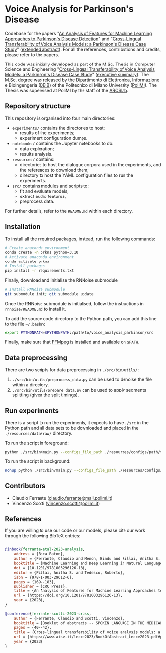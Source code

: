 # Voice Analysis for Parkinson's Disease

Codebase for the papers "[An Analysis of Features for Machine Learning Approaches to Parkinson's Disease Detection](https://www.overleaf.com/read/dfzwqkspnxxp)" and "[Cross-Lingual Transferability of Voice Analysis Models: a Parkinson's Disease Case Study](https://www.overleaf.com/read/yryxdcgzgprv)" ([extended abstract](https://www.overleaf.com/read/wtjyqvpnngwg)). 
For all the references, contributions and credits, please refer to the papers.

This code was initially developed as part of the M.Sc. Thesis in Computer Science and Engineering "[Cross-Lingual Transferability of Voice Analysis Models: a Parkinson's Disease Case Study](https://www.overleaf.com/read/tkbjcxxjrzjb)" ([executive summary](https://www.overleaf.com/read/qdszgphmhcsd)).
The M.Sc. degree was released by the Dipartimento di Elettronica, Informazione e Bioingengeria  ([DEIB](https://www.deib.polimi.it/eng/home-page)) of the Politecnico di Milano University ([PoliMI](https://www.polimi.it)).
The Thesis was supervised at PoliMI by the staff of the [ARCSlab](https://arcslab.dei.polimi.it).

## Repository structure

This repository is organised into four main directories:

- `experiments/` contains the directories to host:  
    - results of the experiments;
    - experiment configuration dumps.
- `notebooks/` contains the Jupyter notebooks to do:  
    - data exploration;
    - results analysis.
- `resources/` contains:
    - directories to host the dialogue corpora used in the experiments, and the references to download them;
    - directory to host the YAML configuration files to run the experiments.
- `src/` contains modules and scripts to: 
    - fit and evaluate models;
    - extract audio features;
    - preprocess data.

For further details, refer to the `README.md` within each directory.

## Installation

To install all the required packages, instead, run the following commands:

```bash
# Create anaconda environment
conda create -n prkns python=3.10
# Activate anaconda environment
conda activate prkns
# Install packages
pip install -r requirements.txt
```

Finally, download and initialise the RNNoise submodule

```bash
# Install RNNoise submodule 
git submodule init; git submodule update
```

Once the RNNoise submodule is initialised, follow the instructions in `rnnoise/README.md` to install it.

To add the source code directory to the Python path, you can add this line to the file `~/.bashrc`

```bash
export PYTHONPATH=$PYTHONPATH:/path/to/voice_analysis_parkinson/src
```

Finally, make sure that [FFMpeg](https://ffmpeg.org) is installed and available on `$PATH`.

## Data preprocessing

There are two scripts for data preprocessing in `./src/bin/utils/`:
1) `./src/bin/utils/preprocess_data.py` can be used to denoise the file within a directory.
2) `./src/bin/utils/prepare_data.py` can be used to apply segments splitting (given the split timings).

## Run experiments

There is a script to run the experiments, it expects to have `./src` in the Python path and all data sets to be downloaded and placed in the `./resources/data/raw/` directory.

To run the script in foreground:
```bash
python ./src/bin/main.py --configs_file_path ./resources/configs/path/to/config.yaml
```

To run the script in background:

```bash
nohup python ./src/bin/main.py --configs_file_path ./resources/configs/path/to/config.yaml > experiment_"$(date '+%Y_%m_%d_%H_%M_%S')".out &
``` 

## Contributors

- Claudio Ferrante ([claudio.ferrante@mail.polimi.it](mailto:claudio.ferrante@mail.polimi.it))
- Vincenzo Scotti ([vincenzo.scotti@polimi.it](mailto:vincenzo.scotti@polimi.it))

## References

If you are willing to use our code or our models, please cite our work through the following BibTeX entries:

```bibtex

```
```bibtex
@inbook{ferrante-etal-2023-analysis,
	address = {Boca Raton},
	author = {Ferrante, Claudio and Menon, Bindu and Pillai, Anitha S. and Sbattella, Licia and Scotti, Vincenzo},
	booktitle = {Machine Learning and Deep Learning in Natural Language Processing},
	doi = {10.1201/9781003296126-13},
	editor = {Pillai, Anitha S. and Tedesco, Roberto},
	isbn = {978-1-003-29612-6},
	pages = {169--183},
	publisher = {CRC Press},
	title = {An Analysis of Features for Machine Learning Approaches to Parkinson's Disease Detection},
	url = {https://doi.org/10.1201/9781003296126-13},
	year = {2023},
}
```
```bibtex
@conference{ferrante-scotti-2023-cross,
	author = {Ferrante, Claudio and Scotti, Vincenzo},
	booktitle = {Booklet of abstracts -- SPOKEN LANGUAGE IN THE MEDICAL FIELD: Linguistic analysis, technological applications and clinical tools},
	pages = {40--42},
	title = {Cross-lingual transferability of voice analysis models: a Parkinson's Disease case study},
	url = {https://www.aisv.it/lecce2023/BookOfAbstract_Lecce2023.pdf#page=40},
	year = {2023}
}
```
